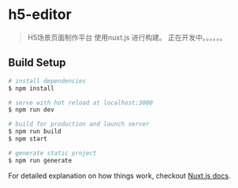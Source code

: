 # h5-editor

> H5场景页面制作平台
> 使用nuxt.js 进行构建。
> 正在开发中。。。。。。

## Build Setup

``` bash
# install dependencies
$ npm install

# serve with hot reload at localhost:3000
$ npm run dev

# build for production and launch server
$ npm run build
$ npm start

# generate static project
$ npm run generate
```

For detailed explanation on how things work, checkout [Nuxt.js docs](https://nuxtjs.org).
